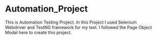 # Automation_Project
This is Automation Testing Project. In this Project I used Selenium Webdriver and TestNG framework for my test. I followed the Page Object Modal here to create this project.

